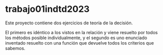 # trabajo01indtd2023
 Este proyecto contiene dos ejercicios de teoría de la decisión.

 El primero es idéntico a los vistos en la relación y viene resuelto por todos los métodos posible individualmente, y el segundo es uno enunciado inventado resuelto con una función que devuelve todos los criterios que sabemos.
